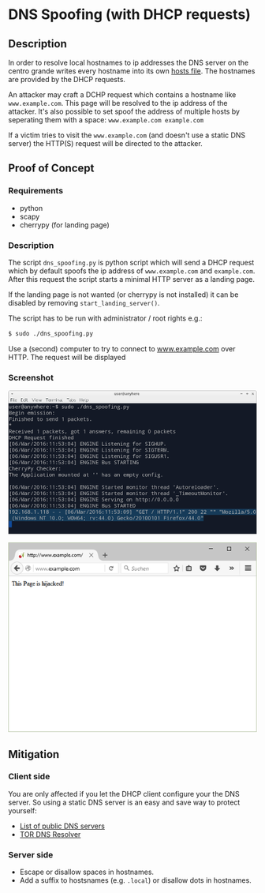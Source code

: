 # DNS Spoofing (with DHCP requests)

## Description
In order to resolve local hostnames to ip addresses the DNS server on the
centro grande writes every hostname into its own [hosts file][1].
The hostnames are provided by the DHCP requests.

An attacker may craft a DCHP request which contains a hostname like
`www.example.com`. This page will be resolved to the ip address of the
attacker. It's also possible to set spoof the address of multiple hosts by
seperating them with a space: `www.example.com example.com`

If a victim tries to visit the `www.example.com` (and doesn't use a static
DNS server) the HTTP(S) request will be directed to the attacker.

## Proof of Concept

### Requirements
 * python
 * scapy
 * cherrypy (for landing page)

### Description
The script `dns_spoofing.py` is python script which will send a DHCP request
which by default spoofs the ip address of `www.example.com` and `example.com`.
After this request the script starts a minimal HTTP server as a landing page.

If the landing page is not wanted (or cherrypy is not installed)
it can be disabled by removing `start_landing_server()`.

The script has to be run with administrator / root rights e.g.:

```sh
$ sudo ./dns_spoofing.py
```

Use a (second) computer to try to connect to www.example.com over HTTP. The
request will be displayed

### Screenshot

![Screenshot attacker](img/screenshot-attacker.png)

![Screenshot victim](img/screenshot-victim.png)

## Mitigation
### Client side
You are only affected if you let the DHCP client configure your the DNS server.
So using a static DNS server is an easy and save way to protect yourself:

* [List of public DNS servers](https://duckduckgo.com/?q=public+dns+server)
* [TOR DNS Resolver](https://trac.torproject.org/projects/tor/wiki/doc/DnsResolver)

### Server side
 * Escape or disallow spaces in hostnames.
 * Add a suffix to hostsnames (e.g. `.local`) or disallow dots in hostnames.

[1]: https://en.wikipedia.org/wiki/Hosts_%28file%29
